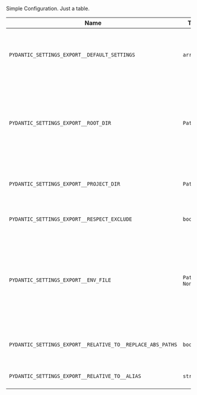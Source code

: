 Simple Configuration. Just a table.

| Name                                                       | Type                 | Default           | Description                                                                                                                                   | Example                                                                                        |
|------------------------------------------------------------|----------------------|-------------------|-----------------------------------------------------------------------------------------------------------------------------------------------|------------------------------------------------------------------------------------------------|
| `PYDANTIC_SETTINGS_EXPORT__DEFAULT_SETTINGS`               | `array`              | `[]`              | The default settings to use. The settings are applied in the order they are listed.                                                           | `["settings:settings"]`, `["app.config.settings:Settings","app.config.settings.dev:Settings"]` |
| `PYDANTIC_SETTINGS_EXPORT__ROOT_DIR`                       | `Path`               | `"<project_dir>"` | The project directory. Used for relative paths in the configuration file and .env file. If not set, will be the same as project_dir.          | `"<project_dir>"`                                                                              |
| `PYDANTIC_SETTINGS_EXPORT__PROJECT_DIR`                    | `Path`               | `"<project_dir>"` | The project directory. Used for importing settings.                                                                                           | `"<project_dir>"`                                                                              |
| `PYDANTIC_SETTINGS_EXPORT__RESPECT_EXCLUDE`                | `boolean`            | `true`            | Respect the exclude attribute in the fields.                                                                                                  | `true`                                                                                         |
| `PYDANTIC_SETTINGS_EXPORT__ENV_FILE`                       | `Path` \| `NoneType` | `null`            | The path to the .env file to load environment variables. Useful when you have a Settings class/instance, which requires values while running. | `null`                                                                                         |
| `PYDANTIC_SETTINGS_EXPORT__RELATIVE_TO__REPLACE_ABS_PATHS` | `boolean`            | `true`            | Replace absolute paths with relative path to project root.                                                                                    | `true`                                                                                         |
| `PYDANTIC_SETTINGS_EXPORT__RELATIVE_TO__ALIAS`             | `string`             | `"<project_dir>"` | The alias for the relative directory.                                                                                                         | `"<project_dir>"`                                                                              |
